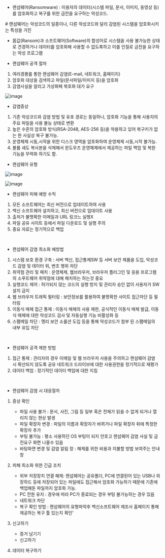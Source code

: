- 랜섬웨어(Ransomware) : 이용자의 데이터(시스템 파일, 문서, 이미지, 동영상 등)를 암호화하고 복구를 위한 금전을 요구하는 악성코드.

\# 랜섬웨어는 악성코드의 일종이나, 다른 악성코드와 달리 감염된 시스템을 암호화시키는 특성을 가진

- 몸값(Ransom)과 소프트웨어(Software)의 합성어로 시스템을 사용 불가능한 상태로 견경하거나 데이터를 암호화해 사용할 수 없도록하고 이를 인질로 금전을 요구하는 악성 프로그램

- 랜섬웨어 공격 절차

1. 여러경롱를 통한 랜섬웨어 감염(E-mail, 네트워크, 홈페이지)
2. 암호화 대상을 검색하고 파일(문서파일/이미지 등)을 암호화
3. 감염사실을 알리고 가상화페 복호화 대가 요구


![image](https://user-images.githubusercontent.com/62640332/159496764-b9f54ee8-32b9-49ca-be61-ddb3a1a5c406.png)

- 감염증상

1. 기존 악성코드와 감염 방법 및 유포 경로는 동일하나, 암호화 기능을 통해 사용자의 주요 파일을 사용 불능 상태로 변환
2. 높은 수준의 암호화 방식(RSA-2048, AES-256 등)을 악용하고 있어 복구키가 없는 한 사실상 복구 불가능.
3. 운영체제 시동,시작을 위한 디스크 영역을 암호화하여 운영체제 시동,시작 불가능.
4. 볼륨 새도 복사본을 삭제해서 윈도우즈 운영체제에서 제공하는 파일 백업 및 복원 기능을 무력화 하기도 함.

- 랜섬웨어 유형

![image](https://user-images.githubusercontent.com/62640332/159497275-07c29a50-0add-4d0a-83f0-b53887a3b175.png)

![image](https://user-images.githubusercontent.com/62640332/159497313-4204a0fc-da46-4a4d-a0d9-d8ad9dd6521a.png)


- 랜섬웨어 피해 예방 수칙
  
1. 모든 소프트웨어는 최신 버전으로 업데이트하여 사용
2. 백신 소프트웨어  설치하고, 최신 버전으로 업데이트 사용
3. 출처가 불명확한 이메일과 URL 링크느 실행X
4. 파일 공유 사이트 등에서 파일 다운로드 및 실행 주의
5. 중요 자료는 정기적으로 백업

<br>

- 랜섬웨어 감염 최소화 예방법

1. 시스템 보호 환경 구축 : 서버 백신, 접근통제SW 등 서버 보안 제품을 도입, 악성코드 감염 및 데이터 위, 변조 행위 차단
2. 취약점 관리 및 패치 : 운영체제, 웹브라우저, 브라우저 플러그인 및 응용 프로그램의 소푸트웨어 취약점에 대해 패치하는 하는것 중요
3. 실행코드 제어 : 허가되지 않는 코드의 실행 방지 및 관리자 승인 없이 사용자가 SW설치 금지
4. 웹 브라우저 트래픽 필터링 : 보안정보를 활용하여 불명확한 사이트 접근차단 등 필터링
5. 이동식 매체 접근 통제 : 이동식 매체의 사용 제한, 공식적인 이동식 매체 발급, 이동식 매체에 대한 악성코드 검사 및 자동실행 기능 비활성화 등
6. 스팸메일 차단 : 멩리 보안 소룰션 도입 등을 통해 악성코드가 첨부 된 스팸메일의 내부 유입 차단

<br>

- 랜섬웨어 공격 제한 방법

1. 접근 통제 : 관리자의 경우 이메일 및 웹 브라우저 사용을 주의하고 랜섬웨어 감염 시 확산되지 않도록 공유 네트워크 드라이브에 대한 사용권한을 정기적으로 재평가
2. 데이터 백업 : 정기적인 데이터 백업에 대한 지침

<br>

- 랜섬웨어 감염 시 대응절차

1. 증상 확인
   
   - 파일 사용 불가 : 문서, 사진, 그림 등 일부 혹은 전체가 읽을 수 없게 되거나 열리지 않는 현상 발생
   - 파일 확장자 변경 : 파일의 이름과 확장자가 바뀌거나 파일 확장자 뒤에 특정한 확장자 추가
   - 부팅 불가능 : 평소 사용하던 OS 부팅이 되지 안호고 랜섬웨어 감염 사실 및 금전요구 화면 나올수 있음
   - 바탕화면 변경 및 감염 알림 창 : 해제를 위한 비용과 지불할 방법 보여주는 안내창

2. 피해 최소화 위한 긴급 조치
   
   - 외부 저장장치 연결 해제: 랜섬웨어는 공유폴더, PC에 연결된어 있는 USB나 외장하드 등에 저장되어 있는 파일에도 접근해서 암호화 가능하기 때문에 기존에 백업해둔 파일까지 암호화 가능.
   - PC 전원 유지 : 경우에 따라 PC가 종료되는 경우 부팅 불가능하는 경우 있음
   - 네트워크 차단
   - 복구 확인 방법 : 랜섬웨어의 유형파악후 백신소프트웨어 제조사 홈페이지 통해 제공하는 복구 툴 있는지 확인'

3. 신고하기

   - 증거 남기기
   - 신고하기

4. 데이터 복구하기
